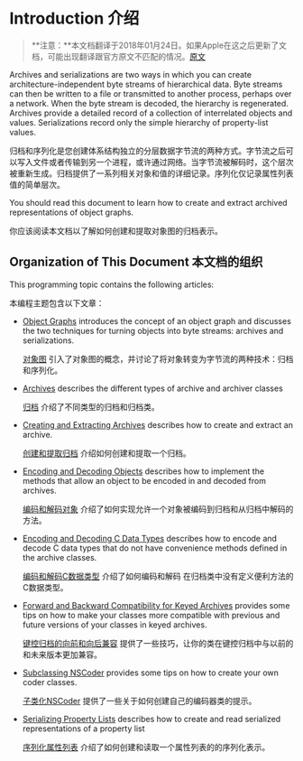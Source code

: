 # Introduction 介绍

> **注意：**本文档翻译于2018年01月24日。如果Apple在这之后更新了文档，可能出现翻译跟官方原文不匹配的情况。[原文](https://developer.apple.com/library/content/documentation/Cocoa/Conceptual/Archiving/Archiving.html#//apple_ref/doc/uid/10000047-SW1)

Archives and serializations are two ways in which you can create architecture-independent byte streams of hierarchical data. Byte streams can then be written to a file or transmitted to another process, perhaps over a network. When the byte stream is decoded, the hierarchy is regenerated. Archives provide a detailed record of a collection of interrelated objects and values. Serializations record only the simple hierarchy of property-list values.

归档和序列化是您创建体系结构独立的分层数据字节流的两种方式。字节流之后可以写入文件或者传输到另一个进程，或许通过网络。当字节流被解码时，这个层次被重新生成。归档提供了一系列相关对象和值的详细记录。序列化仅记录属性列表值的简单层次。

You should read this document to learn how to create and extract archived representations of object graphs.

你应该阅读本文档以了解如何创建和提取对象图的归档表示。

## Organization of This Document 本文档的组织

This programming topic contains the following articles:

本编程主题包含以下文章：

* [Object Graphs](https://developer.apple.com/library/content/documentation/Cocoa/Conceptual/Archiving/Articles/objectgraphs.html#//apple_ref/doc/uid/20001293-CJBDFIBI) introduces the concept of an object graph and discusses the two techniques for turning objects into byte streams: archives and serializations. 
                                                        
   [对象图](对象图.md) 引入了对象图的概念，并讨论了将对象转变为字节流的两种技术：归档和序列化。

* [Archives](https://developer.apple.com/library/content/documentation/Cocoa/Conceptual/Archiving/Articles/archives.html#//apple_ref/doc/uid/20000946-BAJDBJAI) describes the different types of archive and archiver classes

    [归档](归档.md) 介绍了不同类型的归档和归档类。

* [Creating and Extracting Archives](https://developer.apple.com/library/content/documentation/Cocoa/Conceptual/Archiving/Articles/creating.html#//apple_ref/doc/uid/20000949-BABGBHCA) describes how to create and extract an archive.
 
    [创建和提取归档](创建和提取归档.md) 介绍如何创建和提取一个归档。
 
* [Encoding and Decoding Objects](https://developer.apple.com/library/content/documentation/Cocoa/Conceptual/Archiving/Articles/codingobjects.html#//apple_ref/doc/uid/20000948-BCIHBJDE) describes how to implement the methods that allow an object to be encoded in and decoded from archives.

    [编码和解码对象](编码和解码对象.md) 介绍了如何实现允许一个对象被编码到归档和从归档中解码的方法。
 
* [Encoding and Decoding C Data Types](https://developer.apple.com/library/content/documentation/Cocoa/Conceptual/Archiving/Articles/codingctypes.html#//apple_ref/doc/uid/20001294-BBCBDHBI) describes how to encode and decode C data types that do not have convenience methods defined in the archive classes.

    [编码和解码C数据类型](编码和解码C数据类型.md) 介绍了如何编码和解码 在归档类中没有定义便利方法的C数据类型。
 
* [Forward and Backward Compatibility for Keyed Archives](https://developer.apple.com/library/content/documentation/Cocoa/Conceptual/Archiving/Articles/compatibility.html#//apple_ref/doc/uid/20001055-BCICFFGE) provides some tips on how to make your classes more compatible with previous and future versions of your classes in keyed archives.

	[键控归档的向前和向后兼容](键控归档的向前和向后兼容.md) 提供了一些技巧，让你的类在键控归档中与以前的和未来版本更加兼容。
	
* [Subclassing NSCoder](https://developer.apple.com/library/content/documentation/Cocoa/Conceptual/Archiving/Articles/subclassing.html#//apple_ref/doc/uid/20000951-BABEIEHG) provides some tips on how to create your own coder classes.

    [子类化NSCoder](子类化NSCoder.md) 提供了一些关于如何创建自己的编码器类的提示。

* [Serializing Property Lists](https://developer.apple.com/library/content/documentation/Cocoa/Conceptual/Archiving/Articles/serializing.html#//apple_ref/doc/uid/20000952-BABBEJEE) describes how to create and read serialized representations of a property list
 
    [序列化属性列表](序列化属性列表.md) 介绍了如何创建和读取一个属性列表的的序列化表示。